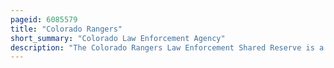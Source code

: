 ```yaml
---
pageid: 6085579
title: "Colorado Rangers"
short_summary: "Colorado Law Enforcement Agency"
description: "The Colorado Rangers Law Enforcement Shared Reserve is a governmental Police Agency in the U. S. State of Colorado. Colorado Rangers are sworn, Colorado P. O. S. T. Certified Police Officers who serve as Force Multipliers for Law Enforcement Agencies throughout the State of Colorado. It allows Police Agencies to reduce duplicated Costs for training Equipment and Deployment by sharing sworn Officers throughout the State."
---
```

